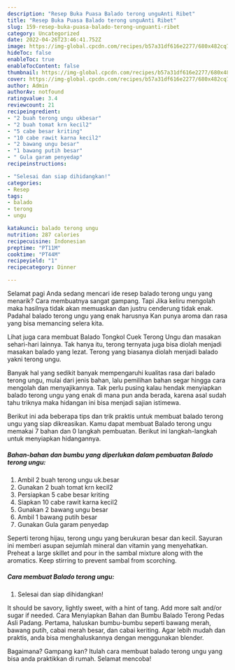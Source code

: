 ```yaml
---
description: "Resep Buka Puasa Balado terong unguAnti Ribet"
title: "Resep Buka Puasa Balado terong unguAnti Ribet"
slug: 159-resep-buka-puasa-balado-terong-unguanti-ribet
category: Uncategorized
date: 2022-04-26T23:46:41.752Z
image: https://img-global.cpcdn.com/recipes/b57a31df616e2277/680x482cq70/balado-terong-ungu-foto-resep-utama.jpg
hideToc: false
enableToc: true
enableTocContent: false
thumbnail: https://img-global.cpcdn.com/recipes/b57a31df616e2277/680x482cq70/balado-terong-ungu-foto-resep-utama.jpg
cover: https://img-global.cpcdn.com/recipes/b57a31df616e2277/680x482cq70/balado-terong-ungu-foto-resep-utama.jpg
author: Admin
authorAv: notfound
ratingvalue: 3.4
reviewcount: 21
recipeingredient:
- "2 buah terong ungu ukbesar"
- "2 buah tomat krn kecil2"
- "5 cabe besar kriting"
- "10 cabe rawit karna kecil2"
- "2 bawang ungu besar"
- "1 bawang putih besar"
- " Gula garam penyedap"
recipeinstructions:

- "Selesai dan siap dihidangkan!"
categories:
- Resep
tags:
- balado
- terong
- ungu

katakunci: balado terong ungu 
nutrition: 287 calories
recipecuisine: Indonesian
preptime: "PT11M"
cooktime: "PT44M"
recipeyield: "1"
recipecategory: Dinner

---
```



Selamat pagi Anda sedang mencari ide resep balado terong ungu yang menarik? Cara membuatnya sangat gampang. Tapi Jika keliru mengolah maka hasilnya tidak akan memuaskan dan justru cenderung tidak enak. Padahal balado terong ungu yang enak harusnya Kan punya aroma dan rasa yang bisa memancing selera kita.


Lihat juga cara membuat Balado Tongkol Cuek Terong Ungu dan masakan sehari-hari lainnya. Tak hanya itu, terong ternyata juga bisa diolah menjadi masakan balado yang lezat. Terong yang biasanya diolah menjadi balado yakni terong ungu.

Banyak hal yang sedikit banyak mempengaruhi kualitas rasa dari balado terong ungu, mulai dari jenis bahan, lalu pemilihan bahan segar hingga cara mengolah dan menyajikannya. Tak perlu pusing kalau hendak menyiapkan balado terong ungu yang enak di mana pun anda berada, karena asal sudah tahu triknya maka hidangan ini bisa menjadi sajian istimewa.


Berikut ini ada beberapa tips dan trik praktis untuk membuat balado terong ungu yang siap dikreasikan. Kamu dapat membuat Balado terong ungu memakai 7 bahan dan 0 langkah pembuatan. Berikut ini langkah-langkah untuk menyiapkan hidangannya.

<!--inarticleads1-->

##### Bahan-bahan dan bumbu yang diperlukan dalam pembuatan Balado terong ungu:

1. Ambil 2 buah terong ungu uk.besar
1. Gunakan 2 buah tomat krn kecil2
1. Persiapkan 5 cabe besar kriting
1. Siapkan 10 cabe rawit karna kecil2
1. Gunakan 2 bawang ungu besar
1. Ambil 1 bawang putih besar
1. Gunakan  Gula garam penyedap


Seperti terong hijau, terong ungu yang berukuran besar dan kecil. Sayuran ini memberi asupan sejumlah mineral dan vitamin yang menyehatkan. Preheat a large skillet and pour in the sambal mixture along with the aromatics. Keep stirring to prevent sambal from scorching. 

<!--inarticleads2-->

##### Cara membuat Balado terong ungu:


1. Selesai dan siap dihidangkan!

It should be savory, lightly sweet, with a hint of tang. Add more salt and/or sugar if needed. Cara Menyiapkan Bahan dan Bumbu Balado Terong Pedas Asli Padang. Pertama, haluskan bumbu-bumbu seperti bawang merah, bawang putih, cabai merah besar, dan cabai keriting. Agar lebih mudah dan praktis, anda bisa menghaluskannya dengan menggunakan blender. 

Bagaimana? Gampang kan? Itulah cara membuat balado terong ungu yang bisa anda praktikkan di rumah. Selamat mencoba!
